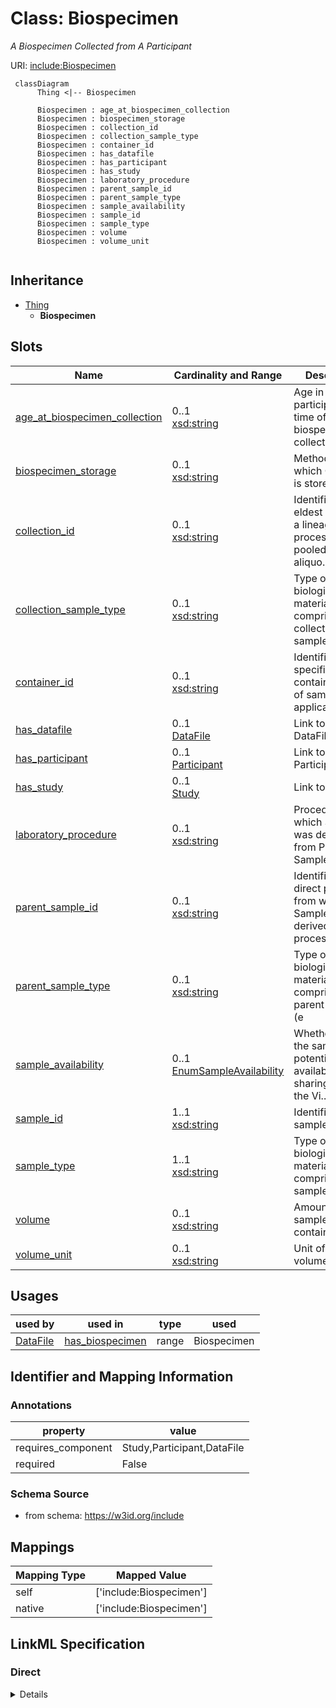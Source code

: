 # Class: Biospecimen
_A Biospecimen Collected from A Participant_





URI: [include:Biospecimen](https://w3id.org/include/Biospecimen)




```mermaid
 classDiagram
      Thing <|-- Biospecimen
      
      Biospecimen : age_at_biospecimen_collection
      Biospecimen : biospecimen_storage
      Biospecimen : collection_id
      Biospecimen : collection_sample_type
      Biospecimen : container_id
      Biospecimen : has_datafile
      Biospecimen : has_participant
      Biospecimen : has_study
      Biospecimen : laboratory_procedure
      Biospecimen : parent_sample_id
      Biospecimen : parent_sample_type
      Biospecimen : sample_availability
      Biospecimen : sample_id
      Biospecimen : sample_type
      Biospecimen : volume
      Biospecimen : volume_unit
      

```





## Inheritance
* [Thing](Thing.md)
    * **Biospecimen**



## Slots

| Name | Cardinality and Range  | Description  |
| ---  | ---  | --- |
| [age_at_biospecimen_collection](age_at_biospecimen_collection.md) | 0..1 <br/> [xsd:string](xsd:string)  | Age in days of participant at time of biospecimen collection  |
| [biospecimen_storage](biospecimen_storage.md) | 0..1 <br/> [xsd:string](xsd:string)  | Method by which Container is stored (e  |
| [collection_id](collection_id.md) | 0..1 <br/> [xsd:string](xsd:string)  | Identifier for the eldest sample in a lineage of processed, pooled, or aliquo...  |
| [collection_sample_type](collection_sample_type.md) | 0..1 <br/> [xsd:string](xsd:string)  | Type of biological material comprising the collected sample (e  |
| [container_id](container_id.md) | 0..1 <br/> [xsd:string](xsd:string)  | Identifier for specific container/aliquot of sample, if applicable  |
| [has_datafile](has_datafile.md) | 0..1 <br/> [DataFile](DataFile.md)  | Link to a DataFile  |
| [has_participant](has_participant.md) | 0..1 <br/> [Participant](Participant.md)  | Link to a Participant  |
| [has_study](has_study.md) | 0..1 <br/> [Study](Study.md)  | Link to a Study  |
| [laboratory_procedure](laboratory_procedure.md) | 0..1 <br/> [xsd:string](xsd:string)  | Procedure by which Sample was derived from Parent Sample (e  |
| [parent_sample_id](parent_sample_id.md) | 0..1 <br/> [xsd:string](xsd:string)  | Identifier for the direct parent from which Sample was derived, processed, po...  |
| [parent_sample_type](parent_sample_type.md) | 0..1 <br/> [xsd:string](xsd:string)  | Type of biological material comprising the parent sample (e  |
| [sample_availability](sample_availability.md) | 0..1 <br/> [EnumSampleAvailability](EnumSampleAvailability.md)  | Whether or not the sample is potentially available for sharing through the Vi...  |
| [sample_id](sample_id.md) | 1..1 <br/> [xsd:string](xsd:string)  | Identifier for sample  |
| [sample_type](sample_type.md) | 1..1 <br/> [xsd:string](xsd:string)  | Type of biological material comprising the sample (e  |
| [volume](volume.md) | 0..1 <br/> [xsd:string](xsd:string)  | Amount of sample in container  |
| [volume_unit](volume_unit.md) | 0..1 <br/> [xsd:string](xsd:string)  | Unit of sample volume  |


## Usages


| used by | used in | type | used |
| ---  | --- | --- | --- |
| [DataFile](DataFile.md) | [has_biospecimen](has_biospecimen.md) | range | Biospecimen |



## Identifier and Mapping Information





### Annotations

| property | value |
| --- | --- |
| requires_component | Study,Participant,DataFile |
| required | False |




### Schema Source


* from schema: https://w3id.org/include







## Mappings

| Mapping Type | Mapped Value |
| ---  | ---  |
| self | ['include:Biospecimen'] |
| native | ['include:Biospecimen'] |


## LinkML Specification

<!-- TODO: investigate https://stackoverflow.com/questions/37606292/how-to-create-tabbed-code-blocks-in-mkdocs-or-sphinx -->

### Direct

<details>
```yaml
name: Biospecimen
definition_uri: include:Biospecimen
annotations:
  requires_component:
    tag: requires_component
    value: Study,Participant,DataFile
  required:
    tag: required
    value: 'False'
description: A Biospecimen Collected from A Participant
title: Biospecimen
from_schema: https://w3id.org/include
rank: 1000
is_a: Thing
slots:
- age_at_biospecimen_collection
- biospecimen_storage
- collection_id
- collection_sample_type
- container_id
- has_datafile
- has_participant
- has_study
- laboratory_procedure
- parent_sample_id
- parent_sample_type
- sample_availability
- sample_id
- sample_type
- volume
- volume_unit
- has_study

```
</details>

### Induced

<details>
```yaml
name: Biospecimen
definition_uri: include:Biospecimen
annotations:
  requires_component:
    tag: requires_component
    value: Study,Participant,DataFile
  required:
    tag: required
    value: 'False'
description: A Biospecimen Collected from A Participant
title: Biospecimen
from_schema: https://w3id.org/include
rank: 1000
is_a: Thing
attributes:
  age_at_biospecimen_collection:
    name: age_at_biospecimen_collection
    definition_uri: include:age_at_biospecimen_collection
    description: Age in days of participant at time of biospecimen collection
    from_schema: https://w3id.org/include
    rank: 1000
    alias: age_at_biospecimen_collection
    owner: Biospecimen
    domain_of:
    - Biospecimen
    - Biospecimen
    range: string
    required: false
  biospecimen_storage:
    name: biospecimen_storage
    definition_uri: include:biospecimen_storage
    description: Method by which Container is stored (e.g. -80C freezer, Liquid nitrogen,
      etc.)
    from_schema: https://w3id.org/include
    rank: 1000
    alias: biospecimen_storage
    owner: Biospecimen
    domain_of:
    - Biospecimen
    - Biospecimen
    range: string
    required: false
  collection_id:
    name: collection_id
    definition_uri: include:collection_id
    description: Identifier for the eldest sample in a lineage of processed, pooled,
      or aliquoted samples. This may be the same as Parent Sample ID or Sample ID
      (if no processing was performed).
    from_schema: https://w3id.org/include
    rank: 1000
    alias: collection_id
    owner: Biospecimen
    domain_of:
    - Biospecimen
    - DataFile
    - Biospecimen
    - DataFile
    range: string
    required: false
  collection_sample_type:
    name: collection_sample_type
    definition_uri: include:collection_sample_type
    description: Type of biological material comprising the collected sample (e.g.
      Whole blood, Bone marrow, Saliva, etc.)
    from_schema: https://w3id.org/include
    rank: 1000
    alias: collection_sample_type
    owner: Biospecimen
    domain_of:
    - Biospecimen
    - Biospecimen
    range: string
    required: false
  container_id:
    name: container_id
    definition_uri: include:container_id
    description: Identifier for specific container/aliquot of sample, if applicable.
      For example, distinct aliquots of a sample will have the same Sample ID but
      different Container IDs.
    from_schema: https://w3id.org/include
    rank: 1000
    alias: container_id
    owner: Biospecimen
    domain_of:
    - Biospecimen
    - Biospecimen
    range: string
    required: false
  has_datafile:
    name: has_datafile
    definition_uri: include:has_datafile
    description: Link to a DataFile
    from_schema: https://w3id.org/include
    rank: 1000
    alias: has_datafile
    owner: Biospecimen
    domain_of:
    - Biospecimen
    - Participant
    - Biospecimen
    - Participant
    range: DataFile
    required: false
  has_participant:
    name: has_participant
    definition_uri: include:has_participant
    description: Link to a Participant
    from_schema: https://w3id.org/include
    rank: 1000
    alias: has_participant
    owner: Biospecimen
    domain_of:
    - Biospecimen
    - DataFile
    - Biospecimen
    - DataFile
    range: Participant
    required: false
  has_study:
    name: has_study
    definition_uri: include:has_study
    description: Link to a Study
    from_schema: https://w3id.org/include
    rank: 1000
    alias: has_study
    owner: Biospecimen
    domain_of:
    - Biospecimen
    - Biospecimen
    - DataFile
    - Participant
    - Biospecimen
    - DataFile
    - Participant
    range: Study
    required: false
  laboratory_procedure:
    name: laboratory_procedure
    definition_uri: include:laboratory_procedure
    description: Procedure by which Sample was derived from Parent Sample (e.g. RBC
      lysis, Centrifugation, Ficoll, etc.)
    from_schema: https://w3id.org/include
    rank: 1000
    alias: laboratory_procedure
    owner: Biospecimen
    domain_of:
    - Biospecimen
    - Biospecimen
    range: string
    required: false
  parent_sample_id:
    name: parent_sample_id
    definition_uri: include:parent_sample_id
    description: Identifier for the direct parent from which Sample was derived, processed,
      pooled, etc. (if applicable)
    from_schema: https://w3id.org/include
    rank: 1000
    alias: parent_sample_id
    owner: Biospecimen
    domain_of:
    - Biospecimen
    - Biospecimen
    range: string
    required: false
  parent_sample_type:
    name: parent_sample_type
    definition_uri: include:parent_sample_type
    description: Type of biological material comprising the parent sample (e.g. Plasma,
      Serum, White blood cells, etc.)
    from_schema: https://w3id.org/include
    rank: 1000
    alias: parent_sample_type
    owner: Biospecimen
    domain_of:
    - Biospecimen
    - Biospecimen
    range: string
    required: false
  sample_availability:
    name: sample_availability
    definition_uri: include:sample_availability
    description: Whether or not the sample is potentially available for sharing through
      the Virtual Biorepository
    from_schema: https://w3id.org/include
    rank: 1000
    alias: sample_availability
    owner: Biospecimen
    domain_of:
    - Biospecimen
    - Biospecimen
    range: enum_sample_availability
    required: false
  sample_id:
    name: sample_id
    definition_uri: include:sample_id
    description: Identifier for sample. A sample is a unique biological material;
      two samples with two different IDs are biologically distinct.
    from_schema: https://w3id.org/include
    rank: 1000
    alias: sample_id
    owner: Biospecimen
    domain_of:
    - Biospecimen
    - Biospecimen
    range: string
    required: true
  sample_type:
    name: sample_type
    definition_uri: include:sample_type
    description: Type of biological material comprising the sample (e.g. Plasma, Serum,
      White blood cells, DNA, RNA, etc.)
    from_schema: https://w3id.org/include
    rank: 1000
    alias: sample_type
    owner: Biospecimen
    domain_of:
    - Biospecimen
    - Biospecimen
    range: string
    required: true
  volume:
    name: volume
    definition_uri: include:volume
    description: Amount of sample in container
    from_schema: https://w3id.org/include
    rank: 1000
    alias: volume
    owner: Biospecimen
    domain_of:
    - Biospecimen
    - Biospecimen
    range: string
    required: false
  volume_unit:
    name: volume_unit
    definition_uri: include:volume_unit
    description: Unit of sample volume
    from_schema: https://w3id.org/include
    rank: 1000
    alias: volume_unit
    owner: Biospecimen
    domain_of:
    - Biospecimen
    - Biospecimen
    range: string
    required: false

```
</details>